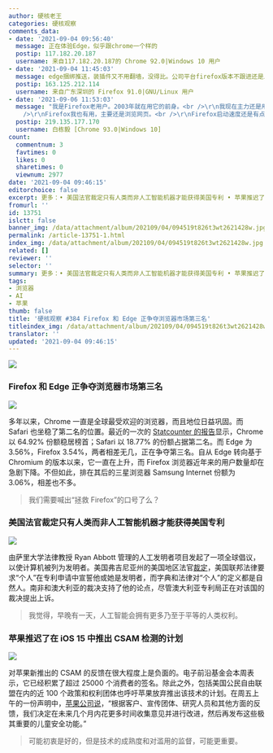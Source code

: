 ```yaml
---
author: 硬核老王
categories: 硬核观察
comments_data:
- date: '2021-09-04 09:56:40'
  message: 正在体验Edge，似乎跟chrome一个样的
  postip: 117.182.20.187
  username: 来自117.182.20.187的 Chrome 92.0|Windows 10 用户
- date: '2021-09-04 11:45:03'
  message: edge捆绑推送，装插件又不用翻墙，没得比。公司平台firefox版本不跟进还是上古版本，firefox没救了。不过家里用chromium的浏览器是默认，手动基乎是开firefox。为啥大多数人只接受一个浏览器？大部分人都限制自己一类工具只选其中一款，不像我这还有brave和minibrowser
  postip: 163.125.212.114
  username: 来自广东深圳的 Firefox 91.0|GNU/Linux 用户
- date: '2021-09-06 11:53:03'
  message: "我是Firefox老用户。2003年就在用它的前身。<br />\r\n我现在主力还是用edge，毕竟chrome的Dev Tool用得更习惯。<br
    />\r\nFirefox我也有用，主要还是浏览网页。<br />\r\nFirefox启动速度还是有点慢。"
  postip: 219.135.177.170
  username: 白栋毅 [Chrome 93.0|Windows 10]
count:
  commentnum: 3
  favtimes: 0
  likes: 0
  sharetimes: 0
  viewnum: 2977
date: '2021-09-04 09:46:15'
editorchoice: false
excerpt: 更多：• 美国法官裁定只有人类而非人工智能机器才能获得美国专利 • 苹果推迟了在 iOS 15 中推出 CSAM 检测的计划
fromurl: ''
id: 13751
islctt: false
banner_img: /data/attachment/album/202109/04/094519t826t3wt2621428w.jpg
permalink: /article-13751-1.html
index_img: /data/attachment/album/202109/04/094519t826t3wt2621428w.jpg
related: []
reviewer: ''
selector: ''
summary: 更多：• 美国法官裁定只有人类而非人工智能机器才能获得美国专利 • 苹果推迟了在 iOS 15 中推出 CSAM 检测的计划
tags:
- 浏览器
- AI
- 苹果
thumb: false
title: '硬核观察 #384 Firefox 和 Edge 正争夺浏览器市场第三名'
titleindex_img: /data/attachment/album/202109/04/094519t826t3wt2621428w.jpg
translator: ''
updated: '2021-09-04 09:46:15'
---
```


![](/data/attachment/album/202109/04/094519t826t3wt2621428w.jpg)


### Firefox 和 Edge 正争夺浏览器市场第三名


![](/data/attachment/album/202109/04/094529di39i498icj3kwik.jpg)


多年以来，Chrome 一直是全球最受欢迎的浏览器，而且地位日益巩固。而 Safari 也坐稳了第二名的位置。最近的一次的 [Statcounter 的报告](https://gs.statcounter.com/browser-market-share)显示，Chrome 以 64.92% 份额稳居榜首；Safari 以 18.77% 的份额占据第二名。而 Edge 为 3.56%，Firefox 3.54%，两者相差无几，正在争夺第三名。自从 Edge 转向基于 Chromium 的版本以来，它一直在上升，而 Firefox 浏览器近年来的用户数量却在急剧下降。不但如此，排在其后的三星浏览器 Samsung Internet 份额为 3.06%，相差也不多。



> 
> 我们需要喊出“拯救 Firefox”的口号了么？
> 
> 
> 


### 美国法官裁定只有人类而非人工智能机器才能获得美国专利


![](/data/attachment/album/202109/04/094550dizniig4h7i6rldr.jpg)


由萨里大学法律教授 Ryan Abbott 管理的人工发明者项目发起了一项全球倡议，以使计算机被列为发明者。美国弗吉尼亚州的美国地区法官[裁定](https://www.bloomberg.com/news/articles/2021-09-03/only-humans-not-ai-machines-can-get-a-u-s-patent-judge-rules)，美国联邦法律要求“个人”在专利申请中宣誓他或她是发明者，而字典和法律对“个人”的定义都是自然人。南非和澳大利亚的裁决支持了他的论点，尽管澳大利亚专利局正在对该国的裁决提出上诉。



> 
> 我觉得，早晚有一天，人工智能会拥有更多乃至于平等的人类权利。
> 
> 
> 


### 苹果推迟了在 iOS 15 中推出 CSAM 检测的计划


![](/data/attachment/album/202109/04/094603eogc3cicmrzrziiw.jpg)


对苹果新推出的 CSAM 的反馈在很大程度上是负面的。电子前沿基金会本周表示，它已经积累了超过 25000 个消费者的签名。除此之外，包括美国公民自由联盟在内的近 100 个政策和权利团体也呼吁苹果放弃推出该技术的计划。在周五上午的一份声明中，[苹果公司说](https://techcrunch.com/2021/09/03/apple-csam-detection-delayed/)，“根据客户、宣传团体、研究人员和其他方面的反馈，我们决定在未来几个月内花更多时间收集意见并进行改进，然后再发布这些极其重要的儿童安全功能。”



> 
> 可能初衷是好的，但是技术的成熟度和对滥用的监督，可能更重要。
> 
> 
>